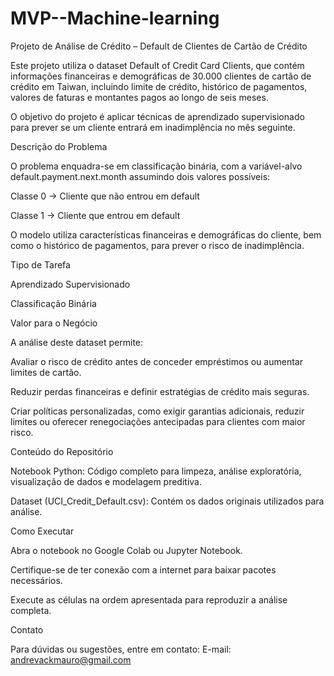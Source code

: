 # MVP--Machine-learning
Projeto de Análise de Crédito – Default de Clientes de Cartão de Crédito

Este projeto utiliza o dataset Default of Credit Card Clients, que contém informações financeiras e demográficas de 30.000 clientes de cartão de crédito em Taiwan, incluindo limite de crédito, histórico de pagamentos, valores de faturas e montantes pagos ao longo de seis meses.

O objetivo do projeto é aplicar técnicas de aprendizado supervisionado para prever se um cliente entrará em inadimplência no mês seguinte.

Descrição do Problema

O problema enquadra-se em classificação binária, com a variável-alvo default.payment.next.month assumindo dois valores possíveis:

Classe 0 → Cliente que não entrou em default

Classe 1 → Cliente que entrou em default

O modelo utiliza características financeiras e demográficas do cliente, bem como o histórico de pagamentos, para prever o risco de inadimplência.

Tipo de Tarefa

Aprendizado Supervisionado

Classificação Binária

Valor para o Negócio

A análise deste dataset permite:

Avaliar o risco de crédito antes de conceder empréstimos ou aumentar limites de cartão.

Reduzir perdas financeiras e definir estratégias de crédito mais seguras.

Criar políticas personalizadas, como exigir garantias adicionais, reduzir limites ou oferecer renegociações antecipadas para clientes com maior risco.

Conteúdo do Repositório

Notebook Python: Código completo para limpeza, análise exploratória, visualização de dados e modelagem preditiva.

Dataset (UCI_Credit_Default.csv): Contém os dados originais utilizados para análise.

Como Executar

Abra o notebook no Google Colab ou Jupyter Notebook.

Certifique-se de ter conexão com a internet para baixar pacotes necessários.

Execute as células na ordem apresentada para reproduzir a análise completa.

Contato

Para dúvidas ou sugestões, entre em contato:
E-mail: andrevackmauro@gmail.com
